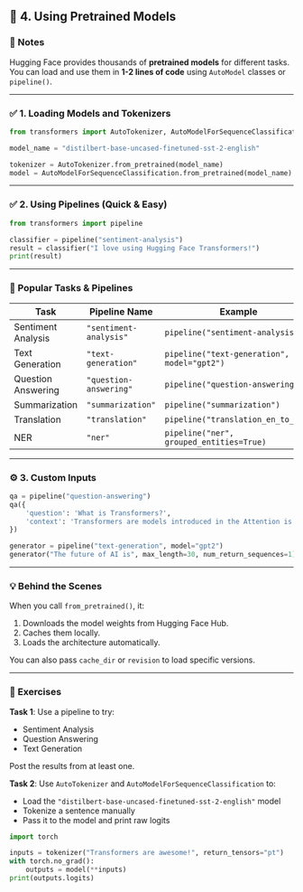 
## 🔹 **4. Using Pretrained Models**

### 📘 Notes

Hugging Face provides thousands of **pretrained models** for different tasks. You can load and use them in **1-2 lines of code** using `AutoModel` classes or `pipeline()`.

---

### ✅ 1. **Loading Models and Tokenizers**

```python
from transformers import AutoTokenizer, AutoModelForSequenceClassification

model_name = "distilbert-base-uncased-finetuned-sst-2-english"

tokenizer = AutoTokenizer.from_pretrained(model_name)
model = AutoModelForSequenceClassification.from_pretrained(model_name)
```

---

### ✅ 2. **Using Pipelines (Quick & Easy)**

```python
from transformers import pipeline

classifier = pipeline("sentiment-analysis")
result = classifier("I love using Hugging Face Transformers!")
print(result)
```

---

### 🧠 Popular Tasks & Pipelines

| Task               | Pipeline Name          | Example                                     |
| ------------------ | ---------------------- | ------------------------------------------- |
| Sentiment Analysis | `"sentiment-analysis"` | `pipeline("sentiment-analysis")`            |
| Text Generation    | `"text-generation"`    | `pipeline("text-generation", model="gpt2")` |
| Question Answering | `"question-answering"` | `pipeline("question-answering")`            |
| Summarization      | `"summarization"`      | `pipeline("summarization")`                 |
| Translation        | `"translation"`        | `pipeline("translation_en_to_fr")`          |
| NER                | `"ner"`                | `pipeline("ner", grouped_entities=True)`    |

---

### ⚙️ 3. **Custom Inputs**

```python
qa = pipeline("question-answering")
qa({
    'question': 'What is Transformers?',
    'context': 'Transformers are models introduced in the Attention is All You Need paper.'
})
```

```python
generator = pipeline("text-generation", model="gpt2")
generator("The future of AI is", max_length=30, num_return_sequences=1)
```

---

### 💡 Behind the Scenes

When you call `from_pretrained()`, it:

1. Downloads the model weights from Hugging Face Hub.
2. Caches them locally.
3. Loads the architecture automatically.

You can also pass `cache_dir` or `revision` to load specific versions.

---

### 🧠 Exercises

**Task 1**: Use a pipeline to try:

* Sentiment Analysis
* Question Answering
* Text Generation

Post the results from at least one.

**Task 2**: Use `AutoTokenizer` and `AutoModelForSequenceClassification` to:

* Load the `"distilbert-base-uncased-finetuned-sst-2-english"` model
* Tokenize a sentence manually
* Pass it to the model and print raw logits

```python
import torch

inputs = tokenizer("Transformers are awesome!", return_tensors="pt")
with torch.no_grad():
    outputs = model(**inputs)
print(outputs.logits)
```

